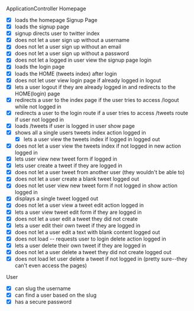 ApplicationController
  Homepage
- [X] loads the homepage
  Signup Page
- [X] loads the signup page
- [X] signup directs user to twitter index
- [X] does not let a user sign up without a username
- [X] does not let a user sign up without an email
- [X] does not let a user sign up without a password
- [X] does not let a logged in user view the signup page
  login
- [X] loads the login page
- [x] loads the HOME (tweets index) after login
- [X] does not let user view login page if already logged in
  logout
- [X] lets a user logout if they are already logged in and redirects to the HOME(login) page
- [X] redirects a user to the index page if the user tries to access /logout while not logged in
- [x] redirects a user to the login route if a user tries to access /tweets route if user not logged in
- [x] loads /tweets if user is logged in
  user show page
- [x] shows all a single users tweets
index action
  logged in
  - [x] lets a user view the tweets index if logged in
  logged out
 - [x] does not let a user view the tweets index if not logged in
  new action
    logged in
  - [x] lets user view new tweet form if logged in
  - [x] lets user create a tweet if they are logged in
  - [X] does not let a user tweet from another user (they wouldn't be able to)
  - [x] does not let a user create a blank tweet
  logged out
  - [x] does not let user view new tweet form if not logged in
  show action
    logged in
  - [x] displays a single tweet
  logged out
  - [x] does not let a user view a tweet
  edit action
    logged in
  - [x] lets a user view tweet edit form if they are logged in
  - [x] does not let a user edit a tweet they did not create
  - [x] lets a user edit their own tweet if they are logged in
  - [x] does not let a user edit a text with blank content
  logged out
  - [x] does not load -- requests user to login
  delete action
    logged in
  - [x] lets a user delete their own tweet if they are logged in
  - [x] does not let a user delete a tweet they did not create
  logged out
  - [x] does not load let user delete a tweet if not logged in (pretty sure--they can't even access the pages)

User
  - [x] can slug the username
  - [x] can find a user based on the slug
  - [x] has a secure password
